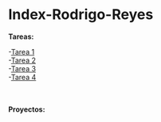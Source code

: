 # Index-Rodrigo-Reyes

**Tareas:**

  -[Tarea 1](https://github.com/RodrigoReyes01/Tarea1ED.git) <br>
  -[Tarea 2](https://github.com/RodrigoReyes01/Tarea2ED.git) <br>
  -[Tarea 3](https://github.com/RodrigoReyes01/Tarea3ED) <br>
  -[Tarea 4](https://github.com/RodrigoReyes01/Tarea4ED)


<br><br>**Proyectos:**
